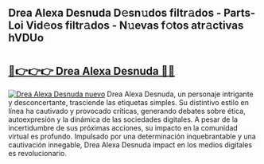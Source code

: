 ## Drea Alexa Desnuda D𝚎sn𝚞dos filtr𝚊dos - Parts-Loi Vid𝚎os filtr𝚊dos - N𝚞evas f𝚘tos atr𝚊ctivas hVDUo

# <h2><a href="http://mb4rjq.tromn.icu/?c=Drea+Alexa+Desnuda">🔗👉👉👉 Drea Alexa Desnuda 🔗🔗</a></h2>

[![Drea Alexa Desnuda nuevo](https://i.imgur.com/pEAQMta.gif)](http://mb4rjq.tromn.icu/?c=Drea+Alexa+Desnuda)
Drea Alexa Desnuda, un personaje intrigante y desconcertante, trasciende las etiquetas simples. Su distintivo estilo en línea ha cautivado y provocado críticas, generando debates sobre ética, autoexpresión y la dinámica de las sociedades digitales. A pesar de la incertidumbre de sus próximas acciones, su impacto en la comunidad virtual es profundo. Impulsado por una determinación inquebrantable y una cautivación innegable, Drea Alexa Desnuda impact en los medios digitales es revolucionario.
